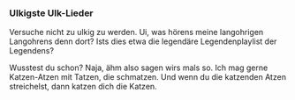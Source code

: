 ### Ulkigste Ulk-Lieder

Versuche nicht zu ulkig zu werden. Ui, was hörens meine langohrigen Langohrens denn dort? Ists dies etwa die legendäre Legendenplaylist der Legendens?   

Wusstest du schon? Naja, ähm also sagen wirs mals so. Ich mag gerne Katzen-Atzen mit Tatzen, die schmatzen. Und wenn du die katzenden Atzen streichelst, dann katzen dich die Katzen.